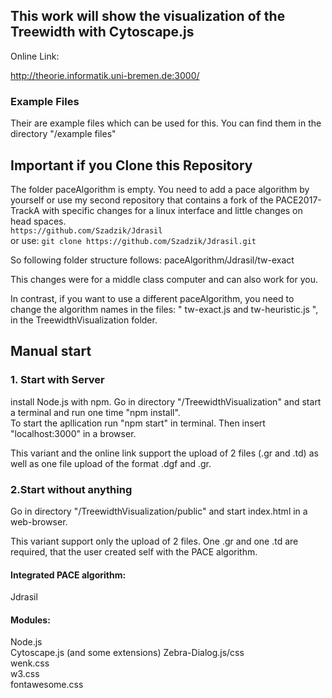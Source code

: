 ## This work will show the visualization of the Treewidth with Cytoscape.js  

Online Link:

http://theorie.informatik.uni-bremen.de:3000/

### Example Files
Their are example files which can be used for this. You can find them in the directory "/example files"

## Important if you Clone this Repository
The folder paceAlgorithm is empty.
You need to add a pace algorithm by yourself or use my second repository that 
contains a fork of the PACE2017-TrackA with specific changes for a linux interface
and little changes on head spaces.    
``` https://github.com/Szadzik/Jdrasil  ```  
or use: ``` git clone https://github.com/Szadzik/Jdrasil.git  ``` 

So following folder structure follows: paceAlgorithm/Jdrasil/tw-exact   

This changes were for a middle class computer and can also work for you.


In contrast, if you want to use a different paceAlgorithm, you need to change the algorithm names in the files:
" tw-exact.js and tw-heuristic.js ", in the TreewidthVisualization folder.

## Manual start  
### 1. Start with Server 
install Node.js with npm. 
Go in directory  "/TreewidthVisualization" and start a terminal and run one time "npm install".  
To start the apllication run "npm start" in terminal. Then insert "localhost:3000" in a browser.  

This variant and the online link support the upload of 2 files (.gr and .td) as well as one file upload of the format .dgf and .gr.

### 2.Start without anything
Go in directory "/TreewidthVisualization/public" and start index.html in a web-browser.

This variant support only the upload of 2 files. One .gr and one .td are required, that the user created self with the PACE algorithm.

#### Integrated PACE algorithm:
Jdrasil 

#### Modules:
Node.js  
Cytoscape.js (and some extensions)
Zebra-Dialog.js/css    
wenk.css  
w3.css  
fontawesome.css

